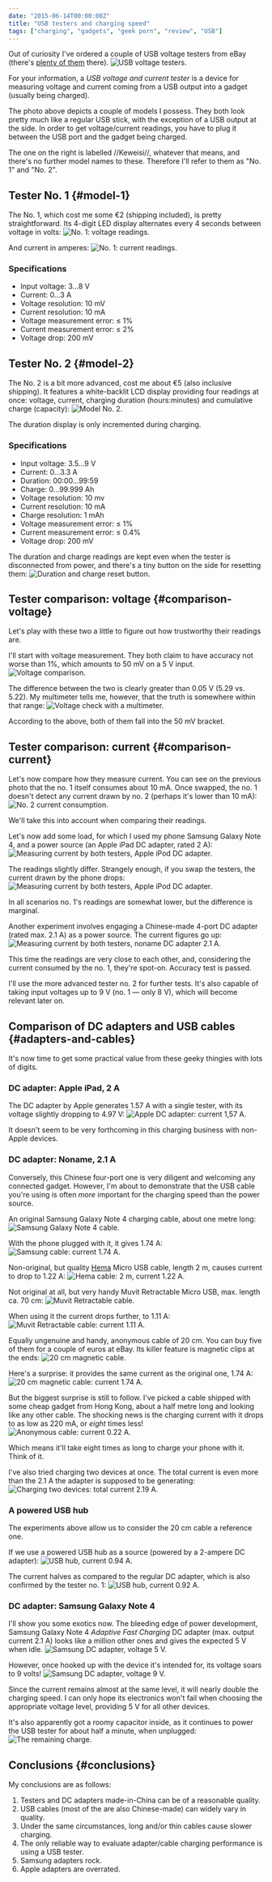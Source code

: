 ```yaml
---
date: "2015-06-14T00:00:00Z"
title: "USB testers and charging speed"
tags: ["charging", "gadgets", "geek porn", "review", "USB"]
---
```


Out of curiosity I've ordered a couple of USB voltage testers from eBay (there's [plenty of them](http://www.ebay.com/sch/i.html?_nkw=usb+voltage+tester) there).
![](img:1.bp.blogspot.com/-MqZjV3rsQvM/VXwZXvZ32vI/AAAAAAAAjmk/9Zt8qmDaahw/s1600/dsc09609.picasaweb.jpg:a "USB voltage testers.")

For your information, a *USB voltage and current tester* is a device for measuring voltage and current coming from a USB output into a gadget (usually being charged).

<!--more-->

The photo above depicts a couple of models I possess. They both look pretty much like a regular USB stick, with the exception of a USB output at the side. In order to get voltage/current readings, you have to plug it between the USB port and the gadget being charged.

The one on the right is labelled //Keweisi//, whatever that means, and there's no further model names to these. Therefore I'll refer to them as "No. 1" and "No. 2".

## Tester No. 1 {#model-1}

The No. 1, which cost me some €2 (shipping included), is pretty straightforward. Its 4-digit LED display alternates every 4 seconds between voltage in volts:
![](img:1.bp.blogspot.com/-Z-VJQ3B-Obw/VXwZXhg4S8I/AAAAAAAAjmo/gRc79ZLu_-8/s1600/dsc09610.picasaweb.jpg:a "No. 1: voltage readings.")

And current in amperes:
![](img:3.bp.blogspot.com/-BNz0vvL6czo/VXwZXpR_H9I/AAAAAAAAjkg/9GSDFZBmt1U/s1600/dsc09611.picasaweb.jpg:a "No. 1: current readings.")

### Specifications

* Input voltage: 3­…8 V
* Current: 0…3 A
* Voltage resolution: 10 mV
* Current resolution: 10 mA
* Voltage measurement error: ≤ 1%
* Current measurement error: ≤ 2%
* Voltage drop: 200 mV

## Tester No. 2 {#model-2}

The No. 2 is a bit more advanced, cost me about €5 (also inclusive shipping). It features a white-backlit LCD display providing four readings at once: voltage, current, charging duration (hours:minutes) and cumulative charge (capacity):
![](img:1.bp.blogspot.com/-s-8y55VRUeU/VXwZYGP-wXI/AAAAAAAAjmc/WtRk_F2vWfw/s1600/dsc09612.picasaweb.jpg:a "Model No. 2.")

The duration display is only incremented during charging.

### Specifications

* Input voltage: 3­.5…9 V
* Current: 0…3.3 A
* Duration: 00:00…99:59
* Charge: 0…99.999 Ah
* Voltage resolution: 10 mv
* Current resolution: 10 mA
* Charge resolution: 1 mAh
* Voltage measurement error: ≤ 1%
* Current measurement error: ≤ 0.4%
* Voltage drop: 200 mV

The duration and charge readings are kept even when the tester is disconnected from power, and there's a tiny button on the side for resetting them:
![](img:1.bp.blogspot.com/-rWvPnV2-mUk/VXwZY7tVHtI/AAAAAAAAjk0/V5uVVrRA-cs/s1600/dsc09617.picasaweb.jpg:a "Duration and charge reset button.")

## Tester comparison: voltage {#comparison-voltage}

Let's play with these two a little to figure out how trustworthy their readings are.

I'll start with voltage measurement. They both claim to have accuracy not worse than 1%, which amounts to 50 mV on a 5 V input.
![](img:1.bp.blogspot.com/-U7jynNboKFE/VXwZYTZJEOI/AAAAAAAAjks/f9oMvbXzwNs/s1600/dsc09613.picasaweb.jpg:a "Voltage comparison.")

The difference between the two is clearly greater than 0.05 V (5.29 vs. 5.22). My multimeter tells me, however, that the truth is somewhere within that range:
![](img:1.bp.blogspot.com/-JWFayL2k0YI/VXwZYsaFLYI/AAAAAAAAjms/QrpWk1rT3SY/s1600/dsc09616.picasaweb.jpg:a "Voltage check with a multimeter.")

According to the above, both of them fall into the 50 mV bracket.

## Tester comparison: current {#comparison-current}

Let's now compare how they measure current. You can see on the previous photo that the no. 1 itself consumes about 10 mA. Once swapped, the no. 1 doesn't detect any current drawn by no. 2 (perhaps it's lower than 10 mA):
![](img:4.bp.blogspot.com/--gEf-Sk8zxY/VX3D85xNN1I/AAAAAAAAjoQ/CKT8xCF7-YQ/s1600/dsc09638.picasaweb.jpg:a "No. 2 current consumption.")

We'll take this into account when comparing their readings.

Let's now add some load, for which I used my phone Samsung Galaxy Note 4, and a power source (an Apple iPad DC adapter, rated 2 A):
![](img:4.bp.blogspot.com/-rNd4zTx0IUM/VX3D87Rwu0I/AAAAAAAAjng/XM95EdEjPDg/s1600/dsc09639.picasaweb.jpg:a "Measuring current by both testers, Apple iPod DC adapter.")

The readings slightly differ. Strangely enough, if you swap the testers, the current drawn by the phone drops:
![](img:2.bp.blogspot.com/-5x2LWWySYwY/VX3D8769igI/AAAAAAAAjoI/DKX7nL71hLs/s1600/dsc09640.picasaweb.jpg:a "Measuring current by both testers, Apple iPod DC adapter.")

In all scenarios no. 1's readings are somewhat lower, but the difference is marginal.

Another experiment involves engaging a Chinese-made 4-port DC adapter (rated max. 2.1 A) as a power source. The current figures go up:
![](img:3.bp.blogspot.com/-A8WcYwUhBko/VX3D9zT_fWI/AAAAAAAAjnw/YgmXoj8C5ow/s1600/dsc09642.picasaweb.jpg:a "Measuring current by both testers, noname DC adapter 2.1 A.")

This time the readings are very close to each other, and, considering the current consumed by the no. 1, they're spot-on. Accuracy test is passed.

I'll use the more advanced tester no. 2 for further tests. It's also capable of taking input voltages up to 9 V (no. 1 — only 8 V), which will become relevant later on.

## Comparison of DC adapters and USB cables {#adapters-and-cables}

It's now time to get some practical value from these geeky thingies with lots of digits.

### DC adapter: Apple iPad, 2 A

The DC adapter by Apple generates 1.57 A with a single tester, with its voltage slightly dropping to 4.97 V:
![](img:1.bp.blogspot.com/-N9Gm-yNoizk/VX3D-JfnzfI/AAAAAAAAjn4/iqETHzW53gI/s1600/dsc09643.picasaweb.jpg:a "Apple DC adapter: current 1,57 A.")

It doesn't seem to be very forthcoming in this charging business with non-Apple devices.

### DC adapter: Noname, 2.1 A

Conversely, this Chinese four-port one is very diligent and welcoming any connected gadget. However, I'm about to demonstrate that the USB cable you're using is often *more* important for the charging speed than the power source.

An original Samsung Galaxy Note 4 charging cable, about one metre long:
![](img:4.bp.blogspot.com/-FSb6Engcpso/VXwZZpn8VwI/AAAAAAAAjlM/ywSe0LsVhUw/s1600/dsc09620.picasaweb.jpg:a "Samsung Galaxy Note 4 cable.")

With the phone plugged with it, it gives 1.74 A:
![](img:1.bp.blogspot.com/-2jQr7gpU848/VXwZZFB5YbI/AAAAAAAAjlA/z-p_FuJDvi4/s1600/dsc09618.picasaweb.jpg:a "Samsung cable: current 1.74 A.")

Non-original, but quality [Hema](http://www.hema.nl/winkel/school-en-kantoor/media-en-computer/accessoires/micro-usb-usb-laadkabel-(60300009)) Micro USB cable, length 2 m, causes current to drop to 1.22 A:
![](img:1.bp.blogspot.com/-hJiWdy6C2-Y/VX3D-Wfy-LI/AAAAAAAAjoM/-Nnp0vZUQro/s1600/dsc09644.picasaweb.jpg:a "Hema cable: 2 m, current 1.22 A.")

Not original at all, but very handy Muvit Retractable Micro USB, max. length ca. 70 cm:
![](img:2.bp.blogspot.com/-8klp0zAHlfE/VXwZaPyrViI/AAAAAAAAjmU/12gdTE_TIE0/s1600/dsc09621.picasaweb.jpg:a "Muvit Retractable cable.")

When using it the current drops further, to 1.11 A:
![](img:2.bp.blogspot.com/-1VkGZUIy77c/VXwZZR6PREI/AAAAAAAAjmY/CLUI5IyRGUo/s1600/dsc09619.picasaweb.jpg:a "Muvit Retractable cable: current 1.11 A.")

Equally ungenuine and handy, anonymous cable of 20 cm. You can buy five of them for a couple of euros at eBay. Its killer feature is magnetic clips at the ends:
![](img:4.bp.blogspot.com/-uFylho9Cfx0/VXwZahQ5HLI/AAAAAAAAjmQ/flgVhtnmEHY/s1600/dsc09623.picasaweb.jpg:a "20 cm magnetic cable.")

Here's a surprise: it provides the same current as the original one, 1.74 A:
![](img:1.bp.blogspot.com/-xezanMGziLQ/VXwZa8-WqOI/AAAAAAAAjmI/tZqzR6m7BSQ/s1600/dsc09624.picasaweb.jpg:a "20 cm magnetic cable: current 1.74 A.")

But the biggest surprise is still to follow. I've picked a cable shipped with some cheap gadget from Hong Kong, about a half metre long and looking like any other cable. The shocking news is the charging current with it drops to as low as 220 mA, or *eight* times less!
![](img:3.bp.blogspot.com/-N1-65s4I2j0/VX3D_DAXOAI/AAAAAAAAjn8/UK3a33oS274/s1600/dsc09646.picasaweb.jpg:a "Anonymous cable: current 0.22 A.")

Which means it'll take eight times as long to charge your phone with it. Think of it.

I've also tried charging two devices at once. The total current is even more than the 2.1 A the adapter is supposed to be generating:
![](img:1.bp.blogspot.com/-HKWyta1yP0Q/VXwZcfYmNAI/AAAAAAAAjmM/TLhdjP8UqyQ/s1600/dsc09630.picasaweb.jpg:a "Charging two devices: total current 2.19 A.")

### A powered USB hub

The experiments above allow us to consider the 20 cm cable a reference one.

If we use a powered USB hub as a source (powered by a 2-ampere DC adapter):
![](img:4.bp.blogspot.com/-JLRk0gnGvyw/VXwZbCFCu-I/AAAAAAAAjlo/Jh55Nkd84nY/s1600/dsc09625.picasaweb.jpg:a "USB hub, current 0.94 A.")

The current halves as compared to the regular DC adapter, which is also confirmed by the tester no. 1:
![](img:4.bp.blogspot.com/-g9dE7HUR_lk/VXwZbMQ7kUI/AAAAAAAAjl4/HjVTXaaetak/s1600/dsc09626.picasaweb.jpg:a "USB hub, current 0.92 A.")

### DC adapter: Samsung Galaxy Note 4

I'll show you some exotics now. The bleeding edge of power development, Samsung Galaxy Note 4 *Adaptive Fast Charging* DC adapter (max. output current 2.1 A) looks like a million other ones and gives the expected 5 V when idle.
![](img:4.bp.blogspot.com/-T7yKE_d1B-0/VXwZb1urnSI/AAAAAAAAjmE/h5uiWs36At8/s1600/dsc09628.picasaweb.jpg:a "Samsung DC adapter, voltage 5 V.")

However, once hooked up with the device it's intended for, its voltage soars to 9 volts!
![](img:2.bp.blogspot.com/-IVziVIqIxRo/VXwZbsJ8TzI/AAAAAAAAjl0/oi_RT6URe1I/s1600/dsc09627.picasaweb.jpg:a "Samsung DC adapter, voltage 9 V.")

Since the current remains almost at the same level, it will nearly double the charging speed. I can only hope its electronics won't fail when choosing the appropriate voltage level, providing 5 V for all other devices.

It's also apparently got a roomy capacitor inside, as it continues to power the USB tester for about half a minute, when unplugged:
![](img:4.bp.blogspot.com/-JuRTRHWPoPg/VXwZbykx5bI/AAAAAAAAjmA/o3LQnJbGeqc/s1600/dsc09629.picasaweb.jpg:a "The remaining charge.")

## Conclusions {#conclusions}

My conclusions are as follows:

1. Testers and DC adapters made-in-China can be of a reasonable quality.
2. USB cables (most of the are also Chinese-made) can widely vary in quality.
3. Under the same circumstances, long and/or thin cables cause slower charging.
4. The only reliable way to evaluate adapter/cable charging performance is using a USB tester.
5. Samsung adapters rock.
6. Apple adapters are overrated.
